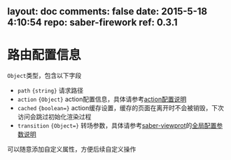 layout: doc
comments: false
date: 2015-5-18 4:10:54
repo: saber-firework
ref: 0.3.1
---

# 路由配置信息

`Object`类型，包含以下字段

* `path` `{string}` 请求路径
* `action` `{Object}` action配置信息，具体请参考[action配置说明](action.html)
* `cached` `{boolean=}` action缓存设置，缓存的页面在离开时不会被销毁，下次访问会跳过初始化渲染过程
* `transition` `{Object=}` 转场参数，具体请参考[saber-viewprot](https://github.com/ecomfe/saber-viewport)的[全局配置参数说明](https://github.com/ecomfe/saber-viewport#initele-options)

可以随意添加自定义属性，方便后续自定义操作
